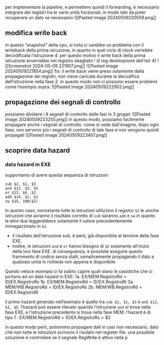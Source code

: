 per implementare la pipeline, e permettere quindi il forwarding, è necessario integrare dei registri tra le varie unità funzionali, in modo tale da poter recuperare un dato se necessario
![[Pasted image 20240509220559.png]]

## modifica write back
in questo “snapshot” della cpu, si nota ci sarebbe un problema con il writeback della prima istruzione, in quanto in quel ciclo di clock verrebbe decodificata l’istruzione 4. per questo motivo il write back della prima istruzione avverrebbe nel registro sbagliato ! (il reg destinazione dell’istr 4)
![[Screenshot 2024-05-09 221907.png]]
![[Pasted image 20240509221854.png]]
fix: il write back viene preso solamente dalla propagazione dei registri, non viene caricata durante la decodifica dell’istruzione nella fase 2. in questo modo non ci possono essere problemi come l’esempio sopra.
![[Pasted image 20240509222902.png]]

## propagazione dei segnali di controllo
possiamo dividere i 9 segnali di controllo delle fasi in 3 gruppi:
![[Pasted image 20240509223255.png]]
in questo modo, possiamo facilmente propagare anche i segnali di controllo. come si vede dall’imagine, dopo ogni fase, non servono più i segnali di controllo di tale fase e non vengono quindi propagati
![[Pasted image 20240509223407.png]]

## scoprire data hazard 
### data hazard in EXE
supponiamo di avere questa sequenza di istruzioni:
```arm-asm
sub $2, $1, $3
and $12, $2, $5
or $13, $6 ,$2
add $14, $2, $2
sw $15, 100($2)
```
In questo caso, nonostante tutte le istruzioni utilizzino il registro `$2` le uniche istruzioni che avranno il risultato corretto di `sub` saranno `add` e `sw` in quanto le altre due leggerebbero solamente il valore precedentemente immagazzinato in `$2`.

- il risultato dell’istruzione sub, è però, già disponibile al termine della fase EXE. 
- inoltre, le istruzioni `and` e `or` hanno bisogno di `$2` solamente all'inizio della loro fase EXE.
di conseguenza, è possibile eseguire questo frammento di codice senza stalli, semplicemente propagando il dato a qualsiasi unità lo richieda non appena è disponibile

Questo veloce esempio ci fa subito capire quali siano le casistiche che ci portano ad un data hazard in EXE:
1a. $\text{EX/MEM.RegistroRd}=\text{ID/EX.RegistroRs}$
1b. $\text{EX/MEM.RegistroRd}=\text{ID/EX.RegistroRt}$
2a. $\text{MEM/WB.RegistroRd}=\text{ID/EX.RegistroRs}$
2b. $\text{MEM/WB.RegistroRd}=\text{ID/EX.RegistroRt}$

il primo hazard generato nell’esempio è quello tra `sub $2, $1, $3` e `and $12, $2, $5`. l’hazard può essere rilevato quando l’istruzione `and` si trova nella fase EXE, e l’istruzione precedente si trova nella fase MEM.
l’hazard è di tipo 1 : $\text{EX/MEM.RegistroRd}=\text{ID/EX.RegistroRs}=\$2$

in questo modo però, potremmo propagare dati in casi non necessario, dato che non tutte le istruzioni scrivono il risulato nel register file.
una possibile soluzione è controllare se il segnale RegWrite è attivo nella p